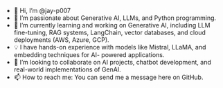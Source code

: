- 👋 Hi, I’m @jay-p007
- 👀 I’m passionate about Generative AI, LLMs, and Python programming.
- 🌱 I’m currently learning and working on Generative AI, including LLM fine-tuning, RAG systems, 
      LangChain, vector databases, and cloud deployments (AWS, Azure, GCP).
- 💡 I have hands-on experience with models like Mistral, LLaMA, and embedding techniques for AI- 
      powered applications.
- 💞️ I’m looking to collaborate on AI projects, chatbot development, and real-world 
     implementations 
     of GenAI.
- 📫 How to reach me: You can send me a message here on GitHub.

<!---
jay-p007/jay-p007 is a ✨ special ✨ repository because its `README.md` (this file) appears on your GitHub profile.
You can click the Preview link to take a look at your changes.
--->
